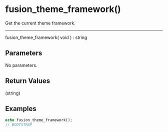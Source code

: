# fusion_theme_framework()

Get the current theme framework.

---

fusion_theme_framework( void ) : string

## Parameters

No parameters.

## Return Values

(string)

## Examples

```php
echo fusion_theme_framework();
// BOOTSTRAP
```

